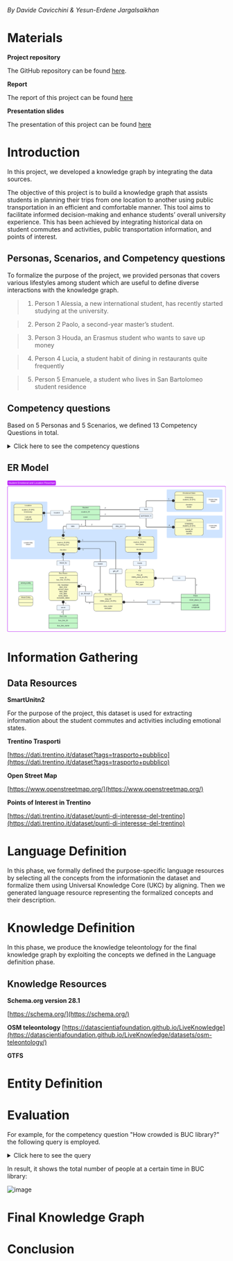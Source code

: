 <!-- # yesunerdene9.github.io asd -->
<!-- <div style="margin-left: 10%; margin-right: 10%; "> -->
<!-- 
# KGE Student commutes

<h1>KGE Student commutes</h1> -->
<!-- <div style="width: 80%; margin-left: 19%;"> -->


*By Davide Cavicchini & Yesun-Erdene Jargalsaikhan*

# Materials

**Project repository**

The GitHub repository can be found [here](https://github.com/yesunerdene9/KGE_student_commutes).

**Report**

The report of this project can be found [here](https://github.com/yesunerdene9/KGE_student_commutes/blob/main/Documentation/2024___2025_KGE_Project_Report_Template.pdf)


**Presentation slides**

The presentation of this project can be found [here](https://github.com/yesunerdene9/KGE_student_commutes/blob/main/Documentation/2024___2025_KGE_Project_Report_Template.pdf)



# Introduction

In this project, we developed a knowledge graph by integrating the data sources.

The objective of this project is to build a knowledge graph that assists students in planning their trips from one location to another using public transportation in an efficient and comfortable manner. This tool aims to facilitate informed decision-making and enhance students’ overall university experience. This has been achieved by integrating historical data on student commutes and activities, public transportation information, and points of interest.


## Personas, Scenarios, and Competency questions

To formalize the purpose of the project, we provided personas that covers various lifestyles among student which are useful to define diverse interactions with the knowledge graph.


>1. Person 1 Alessia, a new international student, has recently started studying at the university.

>2. Person 2 Paolo, a second-year master’s student.

>3. Person 3 Houda, an Erasmus student who wants to save up money

>4. Person 4 Lucia, a student habit of dining in restaurants quite frequently

>5. Person 5 Emanuele, a student who lives in San Bartolomeo student residence


## Competency questions 

Based on 5 Personas and 5 Scenarios, we defined 13 Competency Questions in total. 

<details>
    <summary>Click here to see the competency questions</summary>
    
    1. P1-S1. Is public transport available to reach the destination?
    2. P1-S1. How many people are currently present on the chosen bus?
    3. P1-S1. How many people are the social interaction locations in the city?
    4. P2-S2. Which facility best fits the student’s needs or has the least impact on their mood?
    5. P2-S2. How crowded is BUC?
    6. P3-S3. Which supermarket best meets the student’s needs?
    7. P3-S3. What was the student’s mood when they were at the Coop supermarket?
    8. P3-S3. What is the best route to the Coop supermarket?
    9. P3-S3. How did I feel about the trip to the Coop supermarket?
    10. P4-S4. Which restaurant served a meal that met the student’s expectations?
    11. P5-S5. Which sports facility is closest to the student?
    12. P5-S5. What is the best bus route to the sports facility?
    13. P5-S5. What is the closest bus stop to reach the facility?


</details>


## ER Model

![image](erd.png)


# Information Gathering

## Data Resources

**SmartUnitn2**

For the purpose of the project, this dataset is used for extracting information about the student commutes and activities including emotional states.

**Trentino Trasporti**

[https://dati.trentino.it/dataset?tags=trasporto+pubblico](https://dati.trentino.it/dataset?tags=trasporto+pubblico)


**Open Street Map**

[https://www.openstreetmap.org/](https://www.openstreetmap.org/)


**Points of Interest in Trentino**

[https://dati.trentino.it/dataset/punti-di-interesse-del-trentino](https://dati.trentino.it/dataset/punti-di-interesse-del-trentino)

# Language Definition

In this phase, we formally defined the purpose-specific language resources by selecting all the concepts from the informationin the dataset and formalize them using Universal Knowledge Core (UKC) by aligning. Then we generated language resource representing the formalized concepts and their description.

# Knowledge Definition

In this phase, we produce the knowledge teleontology for the final knowledge graph by exploiting the concepts we defined in the Language definition phase.

## Knowledge Resources

**Schema.org version 28.1**

[https://schema.org/](https://schema.org/)

**OSM teleontology**
[https://datascientiafoundation.github.io/LiveKnowledge](https://datascientiafoundation.github.io/LiveKnowledge/datasets/osm-teleontology/)

**GTFS**

# Entity Definition

# Evaluation

For example, for the competency question "How crowded is BUC library?" the following query is employed.

<details>
    <summary>Click here to see the query</summary>
    
```
PREFIX xsd: <http://www.w3.org/2001/XMLSchema#>
PREFIX e: <http://knowdive.disi.unitn.it/etype#>

SELECT ?poi ?poiName (COUNT(?userID) AS ?numberOfPeople)
WHERE{
    {
        SELECT ?poi ?poiName ?stay
        WHERE{
            # GET THE POI WE WANT
            {
                SELECT ?poi ?poiName
                WHERE{
                    BIND("Central Library, Buc - Biblioteca Universitaria Centrale" AS ?name)

                    ?poi a e:point_of_interest_KGE24-0A-20;
                         e:has_PoI_name_KGE24-0A-8 ?poiName.

                    FILTER(?poiName = ?name)
                } LIMIT 1
            }
            # GET THE STAYS WE WANT
            ?stay a e:stay_GID-5335 ;
                  e:has_inside_GID-106969 ?poi ;
                  e:has_timestamp_GID-27373 ?stayTimeStamp ;
                  e:has_duration_GID-72859 ?stayDuration.
            
            BIND("2018-05-28T13:32:26"^^xsd:dateTime AS ?currTime)
            BIND("PT1H"^^xsd:duration AS ?timeBuffer)

            FILTER(
                ?stayTimeStamp <= ?currTime
                &&
                (?stayTimeStamp+?stayDuration) >= (?currTime - ?timeBuffer)
            )
        }
    }
    
    # GET THE USER CONNECTED TO EACH STAY
    ?userID a e:student_GID-53021;
            e:has_stay_put_GID-101763 ?stay.
} 
GROUP BY ?poi ?poiName
```
</details>  

In result, it shows the total number of people at a certain time in BUC library: 

![image](query-esult.png)

# Final Knowledge Graph

# Conclusion
<!-- 
|**Information A**|**Information B**|
|:---:|:---:|
| Text1 <br/> Text2 | ![stats-one](https://github-readme-stats.vercel.app/api?... |
| Text3 <br/> Text4 | ![stats-two](https://github-readme-stats.vercel.app/api?... | -->

</div>